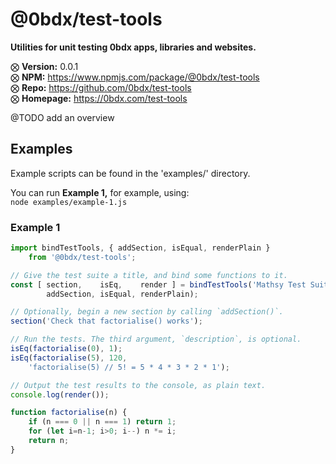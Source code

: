 # @0bdx/test-tools

__Utilities for unit testing 0bdx apps, libraries and websites.__

⨂ __Version:__ 0.0.1  
⨂ __NPM:__ <https://www.npmjs.com/package/@0bdx/test-tools>  
⨂ __Repo:__ <https://github.com/0bdx/test-tools>  
⨂ __Homepage:__ <https://0bdx.com/test-tools>

@TODO add an overview

## Examples

Example scripts can be found in the 'examples/' directory.

You can run __Example 1,__ for example, using:  
`node examples/example-1.js`

### Example 1

```js
import bindTestTools, { addSection, isEqual, renderPlain }
    from '@0bdx/test-tools';

// Give the test suite a title, and bind some functions to it.
const [ section,    isEq,    render ] = bindTestTools('Mathsy Test Suite',
        addSection, isEqual, renderPlain);

// Optionally, begin a new section by calling `addSection()`.
section('Check that factorialise() works');

// Run the tests. The third argument, `description`, is optional.
isEq(factorialise(0), 1);
isEq(factorialise(5), 120,
    'factorialise(5) // 5! = 5 * 4 * 3 * 2 * 1');

// Output the test results to the console, as plain text.
console.log(render());

function factorialise(n) {
    if (n === 0 || n === 1) return 1;
    for (let i=n-1; i>0; i--) n *= i;
    return n;
}
```
